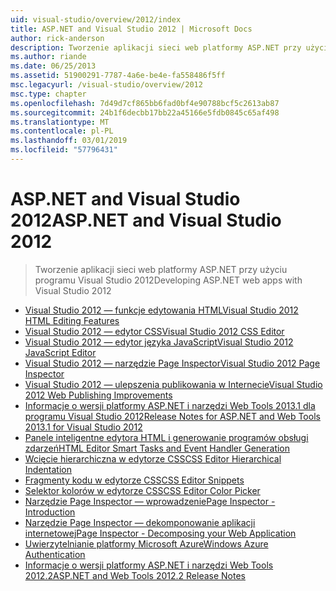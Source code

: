 ```yaml
---
uid: visual-studio/overview/2012/index
title: ASP.NET and Visual Studio 2012 | Microsoft Docs
author: rick-anderson
description: Tworzenie aplikacji sieci web platformy ASP.NET przy użyciu programu Visual Studio 2012
ms.author: riande
ms.date: 06/25/2013
ms.assetid: 51900291-7787-4a6e-be4e-fa558486f5ff
msc.legacyurl: /visual-studio/overview/2012
msc.type: chapter
ms.openlocfilehash: 7d49d7cf865bb6fad0bf4e90788bcf5c2613ab87
ms.sourcegitcommit: 24b1f6decbb17bb22a45166e5fdb0845c65af498
ms.translationtype: MT
ms.contentlocale: pl-PL
ms.lasthandoff: 03/01/2019
ms.locfileid: "57796431"
---
```

<a name="aspnet-and-visual-studio-2012"></a><span data-ttu-id="45820-103">ASP.NET and Visual Studio 2012</span><span class="sxs-lookup"><span data-stu-id="45820-103">ASP.NET and Visual Studio 2012</span></span>
====================
> <span data-ttu-id="45820-104">Tworzenie aplikacji sieci web platformy ASP.NET przy użyciu programu Visual Studio 2012</span><span class="sxs-lookup"><span data-stu-id="45820-104">Developing ASP.NET web apps with Visual Studio 2012</span></span>


- [<span data-ttu-id="45820-105">Visual Studio 2012 — funkcje edytowania HTML</span><span class="sxs-lookup"><span data-stu-id="45820-105">Visual Studio 2012 HTML Editing Features</span></span>](visual-studio-2012-html-editing-features.md)
- [<span data-ttu-id="45820-106">Visual Studio 2012 — edytor CSS</span><span class="sxs-lookup"><span data-stu-id="45820-106">Visual Studio 2012 CSS Editor</span></span>](visual-studio-2012-css-editor.md)
- [<span data-ttu-id="45820-107">Visual Studio 2012 — edytor języka JavaScript</span><span class="sxs-lookup"><span data-stu-id="45820-107">Visual Studio 2012 JavaScript Editor</span></span>](visual-studio-2012-javascript-editor.md)
- [<span data-ttu-id="45820-108">Visual Studio 2012 — narzędzie Page Inspector</span><span class="sxs-lookup"><span data-stu-id="45820-108">Visual Studio 2012 Page Inspector</span></span>](visual-studio-2012-page-inspector.md)
- [<span data-ttu-id="45820-109">Visual Studio 2012 — ulepszenia publikowania w Internecie</span><span class="sxs-lookup"><span data-stu-id="45820-109">Visual Studio 2012 Web Publishing Improvements</span></span>](visual-studio-2012-web-publishing-improvements.md)
- [<span data-ttu-id="45820-110">Informacje o wersji platformy ASP.NET i narzędzi Web Tools 2013.1 dla programu Visual Studio 2012</span><span class="sxs-lookup"><span data-stu-id="45820-110">Release Notes for ASP.NET and Web Tools 2013.1 for Visual Studio 2012</span></span>](aspnet-and-web-tools-20131-for-visual-studio-2012.md)
- [<span data-ttu-id="45820-111">Panele inteligentne edytora HTML i generowanie programów obsługi zdarzeń</span><span class="sxs-lookup"><span data-stu-id="45820-111">HTML Editor Smart Tasks and Event Handler Generation</span></span>](visual-studio-vnext-videos-html-editor-smart-tasks-and-event-handler-generation.md)
- [<span data-ttu-id="45820-112">Wcięcie hierarchiczna w edytorze CSS</span><span class="sxs-lookup"><span data-stu-id="45820-112">CSS Editor Hierarchical Indentation</span></span>](visual-studio-vnext-videos-css-editor-hierarchical-indentation.md)
- [<span data-ttu-id="45820-113">Fragmenty kodu w edytorze CSS</span><span class="sxs-lookup"><span data-stu-id="45820-113">CSS Editor Snippets</span></span>](visual-studio-vnext-videos-css-editor-snippets.md)
- [<span data-ttu-id="45820-114">Selektor kolorów w edytorze CSS</span><span class="sxs-lookup"><span data-stu-id="45820-114">CSS Editor Color Picker</span></span>](visual-studio-vnext-videos-css-editor-color-picker.md)
- [<span data-ttu-id="45820-115">Narzędzie Page Inspector — wprowadzenie</span><span class="sxs-lookup"><span data-stu-id="45820-115">Page Inspector - Introduction</span></span>](visual-studio-vnext-videos-page-inspector-introduction.md)
- [<span data-ttu-id="45820-116">Narzędzie Page Inspector — dekomponowanie aplikacji internetowej</span><span class="sxs-lookup"><span data-stu-id="45820-116">Page Inspector - Decomposing your Web Application</span></span>](visual-studio-vnext-videos-page-inspector-decomposing-your-web-application.md)
- [<span data-ttu-id="45820-117">Uwierzytelnianie platformy Microsoft Azure</span><span class="sxs-lookup"><span data-stu-id="45820-117">Windows Azure Authentication</span></span>](windows-azure-authentication.md)
- [<span data-ttu-id="45820-118">Informacje o wersji platformy ASP.NET i narzędzi Web Tools 2012.2</span><span class="sxs-lookup"><span data-stu-id="45820-118">ASP.NET and Web Tools 2012.2 Release Notes</span></span>](aspnet-and-web-tools-20122-release-notes-rtw.md)
